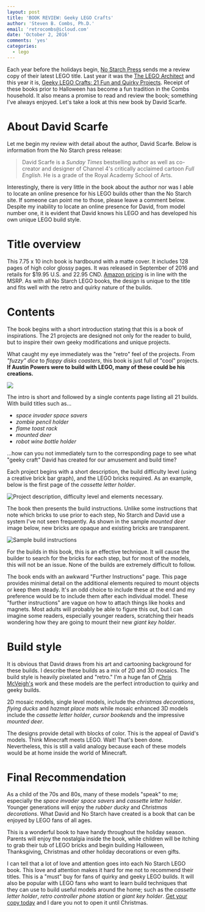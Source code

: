 ```yaml
---
layout: post
title: 'BOOK REVIEW: Geeky LEGO Crafts'
author: 'Steven B. Combs, Ph.D.'
email: 'retrocombs@icloud.com'
date: 'October 2, 2016'
comments: 'yes'
categories:
  - lego
---
```


Each year before the holidays begin, [No Starch Press][1] sends me a review copy of their latest LEGO title. Last year it was the [The LEGO Architect][2] and this year it is, [Geeky LEGO Crafts: 21 Fun and Quirky Projects][3]. Receipt of these books prior to Halloween has become a fun tradition in the Combs household. It also means a promise to read and review the book; something I've always enjoyed. Let's take a look at this new book by David Scarfe.

# About David Scarfe
Let me begin my review with detail about the author, David Scarfe. Below is information from the No Starch press release:

> David Scarfe is a *Sunday Times* bestselling author as well as co-creator and designer of Channel 4's critically acclaimed cartoon *Full English*. He is a grade of the Royal Academy School of Arts.

Interestingly, there is very little in the book about the author nor was I able to locate an online presence for his LEGO builds other than the No Starch site. If someone can point me to those, please leave a comment below. Despite my inability to locate an online presence for David, from model number one, it is evident that David knows his LEGO and has developed his own unique LEGO build style.

# Title overview
This 7.75 x 10 inch book is hardbound with a matte cover. It includes 128 pages of high color glossy pages. It was released in September of 2016 and retails for $19.95 U.S. and 22.95 CND. [Amazon pricing][4] is in line with the MSRP. As with all No Starch LEGO books, the design is unique to the title and fits well with the retro and quirky nature of the builds.

# Contents
The book begins with a short introduction stating that this is a book of inspirations. The 21 projects are designed not only for the reader to build, but to inspire their own geeky modifications and unique projects.

What caught my eye immediately was the "retro" feel of the projects. From *"fuzzy" dice* to *floppy disks coasters*, this book is just full of "cool" projects. **If Austin Powers were to build with LEGO, many of these could be his creations.**

![][image-1]

The intro is short and followed by a single contents page listing all 21 builds. With build titles such as…

* *space invader space savers*
* *zombie pencil holder*
* *flame toast rack*
* *mounted deer*
* *robot wine bottle holder*

…how can you not immediately turn to the corresponding page to see what "geeky craft" David has created for our amusement and build time?

Each project begins with a short description, the build difficulty level (using a creative brick bar graph), and the LEGO bricks required. As an example, below is the first page of the *cassette letter holder*.

![][image-2]

The book then presents the build instructions. Unlike some instructions that note which bricks to use prior to each step, No Starch and David use a system I've not seen frequently. As shown in the sample *mounted deer* image below, new bricks are opaque and existing bricks are transparent.

![][image-3]

For the builds in this book, this is an effective technique. It will cause the builder to search for the bricks for each step, but for most of the models, this will not be an issue. None of the builds are extremely difficult to follow.

The book ends with an awkward "Further Instructions" page. This page provides minimal detail on the additional elements required to mount objects or keep them steady. It's an odd choice to include these at the end and my preference would be to include them after each individual model. These "further instructions" are vague on how to attach things like hooks and magnets. Most adults will probably be able to figure this out, but I can imagine some readers, especially younger readers, scratching their heads wondering how they are going to mount their new *giant key holder*.

# Build style
It is obvious that David draws from his art and cartooning background for these builds. I describe these builds as a mix of 2D and 3D mosaics. The build style is heavily pixelated and "retro." I'm a huge fan of [Chris McVeigh's][5] work and these models are the perfect introduction to quirky and geeky builds.

2D mosaic models, single level models, include the *christmas decorations*, *flying ducks* and *hazmat place mats* while mosaic enhanced 3D models include the *cassette letter holder*, *cursor bookends* and the impressive *mounted deer*.

The designs provide detail with blocks of color. This is the appeal of David's models. Think Minecraft meets LEGO. Wait! That's been done. Nevertheless, this is still a valid analogy because each of these models would be at home inside the world of Minecraft.

# Final Recommendation
As a child of the 70s and 80s, many of these models "speak" to me; especially the *space invader space savers* and *cassette letter holder*. Younger generations will enjoy the *rubber ducky* and *Christmas decorations*. What David and No Starch have created is a book that can be enjoyed by LEGO fans of all ages.

This is a wonderful book to have handy throughout the holiday season. Parents will enjoy the nostalgia inside the book, while children will be itching to grab their tub of LEGO bricks and begin building Halloween, Thanksgiving, Christmas and other holiday decorations or even gifts.

I can tell that a lot of love and attention goes into each No Starch LEGO book. This love and attention makes it hard for me not to recommend their titles. This is a "must" buy for fans of quirky and geeky LEGO builds. It will also be popular with LEGO fans who want to learn build techniques that they can use to build useful models around the home; such as the  *cassette letter holder*, *retro controller phone station* or *giant key holder*. [Get your copy today][6] and I dare you not to open it until Christmas.

[1]:	https://www.nostarch.com/
[2]:	/lego/2015/09/19/book-review-the-lego-architect.html
[3]:	http://amzn.to/2dJZouW
[4]:	http://amzn.to/2dRbQvS
[5]:	http://chrismcveigh.com/cm/welcome.html
[6]:	http://amzn.to/2dRbQvS

[image-1]:	https://lh3.googleusercontent.com/NDfuEYiXODZpBJEni0SUPt5dA_YA2CPO1Su1LU5z3e5dntjI9G2qcMBFXdkWL0dgZ3H6aEaLP0k=w1635-h1226-no
[image-2]:	https://lh3.googleusercontent.com/EwFe3SlQ7qWTYD1adCcUy0MSKSyIbCUDSyAuVm8397adaf_SDEWcK83vKVxFOIVGNt3El7yd5EU=w895-h1226-no "Project description, difficulty level and elements necessary."
[image-3]:	https://lh3.googleusercontent.com/WmkUb63y_CF502AY04m4ps0tozfUXH3m3Exr4A0hNdWGzmwOv6nwohaK91bKlVGNjmGL-Ip753SDDPo0kz0E9vb0dsc5Fd1EZhNkCq63P_9XCe5zd1OJQ5PmZfOSw21JpN6m2JYwQciolEPCbwpGXXoJMVoVzhbscxw2_kK3whPsu0FEna_afaOyVZUu2uwhlvrO2UjVtJhJmVxvLdk0UO_Ziri74-7RsVvWuE-jjNmNSFRB7ez-udFbTZJDBepN63t-l54YUJjqh7w4p5cPMjj73qeheh5s9Juwx7ew2z9LiXppb5j9_ezlgwHlr54X9jcnyf4xbXaM1U7bfEhiBU6DFOmN1tth9c5Krrb5RgM01KVenK4dKhddME-x02B6i_S7rzlnHgrvSSvAXsAj6XLXXqGMyn473fYIxqEVT6k126oX_aKNC2gDJsIBNo3o3EH8eWQo6cmDBGBil1JjoTctkGZ4bvL1_ZoPVeWMO_82cE49pHK97wV_A7NyvsBuNXpXtlJeMX0NJi9Bf5gJB77zGd3Z3rdZE6Ax_TR8QTwyVIEUUfeo8Fb8sw4kjeryB3KEeTgWh1IwxNXtfrch3tB75REqJvEbDZ1yehjzlOqT1YiiRA=w1275-h1154-no "Sample build instructions"
